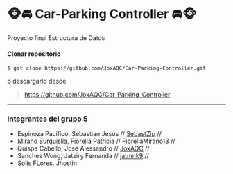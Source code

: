 # 🐵🚘 Car-Parking Controller 🚘🐵
Proyecto final Estructura de Datos
#### Clonar repositorio

`$ git clone https://github.com/JoxAQC/Car-Parking-Controller.git`

 o descargarlo desde 
> https://github.com/JoxAQC/Car-Parking-Controller<link>

------------
### Integrantes del grupo 5
- Espinoza Pacifico, Sebastian Jesus // [SebastZip](https://github.com/SebastZip) //
- Mirano Surquislla, Fiorella Patricia // [FiorellaMirano13](https://github.com/FiorellaMirano13) //
- Quispe Cabello, José Alessandro // [JoxAQC](https://github.com/JoxAQC) //
- Sanchez Wong, Jatziry Fernanda  // [jatmnk9](https://github.com/jatmnk9) //
- Solis FLores, Jhostin
